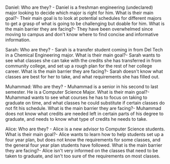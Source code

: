 Daniel:
Who are they? - Daniel is a freshman engineering (undeclared) major looking to decide which major
is right for him.
What is their main goal?- Their main goal is to look at potential schedules for different majors to
get a grasp of what is going to be challenging but doable for him.
What is the main barrier they are facing?- They have been overwhelmed since moving to campus and don't
know where to find concise and informative information.


Sarah:
Who are they? - Sarah is a transfer student coming in from Del Tech in a Chemical Engineering major.
What is their main goal?- Sarah wants to see what classes she can take with the credits she has transferred in from community college, and set up a rough plan for the rest of her college career.
What is the main barrier they are facing?- Sarah doesn't know what classes are best for her to take,
and what requirements she has filled out.

Muhammad:
Who are they? - Muhammad is a senior in his second to last semester. He is a Computer Science Major.
What is their main goal?- Muhammad wants to see what courses he has to focus on taking to graduate on time, and what classes he could substitute if certain classes do not fit his schedule.
What is the main barrier they are facing?- Muhammad does not know what credits are needed left in certain parts of his degree to graduate, and needs to know what type of credits he needs to take.

Alice:
Who are they? - Alice is a new advisor to Computer Science students.
What is their main goal?- Alice wants to learn how to help students set up a four year plan, but does not know the requirements for some classes, and the general four year plan students have followed.
What is the main barrier they are facing?- Alice isn't very informed on the classes that need to be taken to graduate, and isn't too sure of the requirements on most classes.